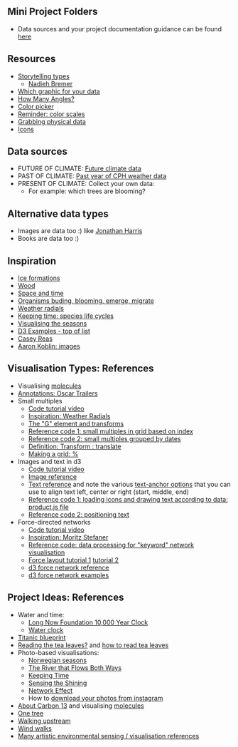 ## Mini Project Folders
* Data sources and your project documentation guidance can be found [here](https://drive.google.com/drive/u/1/folders/1w_3njXcsP0w015HQU6F2Ob9yA6KhRGgf)

## Resources
* [Storytelling types](http://napa-cards.net/)
    - [Nadieh Bremer](https://www.visualcinnamon.com/2014/12/using-data-storytelling-with-chord.html)
* [Which graphic for your data](https://www.data-to-viz.com/)
* [How Many Angles?](https://accuratstudio.wordpress.com/workshop-presentation-2/)
* [Color picker](https://projects.susielu.com/viz-palette)
* [Reminder: color scales](https://github.com/d3/d3-scale-chromatic)
* [Grabbing physical data](https://display.land/)
* [Icons](https://thenounproject.com/)

## Data sources
* FUTURE OF CLIMATE: [Future climate data](https://www.carbonbrief.org/explainer-how-shared-socioeconomic-pathways-explore-future-climate-change)
* PAST OF CLIMATE: [Past year of CPH weather data](https://github.com/aberner6/kadk-data-vis/blob/master/code/weather_data.json)
* PRESENT OF CLIMATE: Collect your own data:
    - For example: which trees are blooming?

## Alternative data types
* Images are data too :) like [Jonathan Harris](http://thewhalehunt.org/)
* Books are data too :)

## Inspiration
* [Ice formations](https://www.lensculture.com/articles/ryota-kajita-ice-formations#slideshow)
* [Wood](https://www.brainpickings.org/2018/10/11/archie-f-wilson-wood-specimens/)
* [Space and time](https://www.brainpickings.org/2014/10/31/cosmigraphics-michael-benson/)
* [Organisms buding, blooming, emerge, migrate](https://mapmaker-manifesto.tumblr.com/post/101321497879/12-phenology-clock-natalie-jeremijenko-the)
* [Weather radials](http://www.weather-radials.com/)
* [Keeping time: species life cycles](http://www.tegabrain.com/Keeping-Time)
* [Visualising the seasons](https://www.flickr.com/photos/stevefaeembra/5349017221/in/photostream/)
* [D3 Examples - top of list](https://github.com/aberner6/kadk-data-vis/blob/master/references.md#d3)
* [Casey Reas](https://reas.com/)
* [Aaron Koblin: images](http://www.aaronkoblin.com/project/the-wilderness-downtown/)

## Visualisation Types: References
* Visualising [molecules](https://bl.ocks.org/mbostock/3037015)
* [Annotations: Oscar Trailers](http://www.nytimes.com/interactive/2013/02/19/movies/awardsseason/oscar-trailers.html)
* Small multiples
    - [Code tutorial video](https://www.dropbox.com/s/yltksgmsvgjdy58/intro_transform_smallMultiples.mov?dl=0)
    - [Inspiration: Weather Radials](http://weather-radials.com/)
    - [The "G" element and transforms](https://www.dashingd3js.com/svg-group-element-and-d3js)
    - [Reference code 1: small multiples in grid based on index](https://github.com/aberner6/kadk-data-vis/blob/master/code/week3/tuesday/smallMultiples.js) 
    - [Reference code 2: small multiples grouped by dates](https://github.com/aberner6/kadk-data-vis/blob/master/code/week3/photos/sofia.js)
    - [Definition: Transform : translate](https://developer.mozilla.org/en-US/docs/Web/SVG/Attribute/transform)
    - [Making a grid: %](https://medium.com/@eesur/d3-modulo-operation-to-create-a-grid-f47101831a)
* Images and text in d3
    - [Code tutorial video](https://www.dropbox.com/s/imzlhoor10rlzoy/workingwithimgs_and_txt.mov?dl=0)
    - [Image reference](https://developer.mozilla.org/en-US/docs/Web/SVG/Element/image)
    - [Text reference](https://developer.mozilla.org/en-US/docs/Web/SVG/Element/text) and note the various [text-anchor options](https://developer.mozilla.org/en-US/docs/Web/SVG/Attribute/text-anchor) that you can use to align text left, center or right (start, middle, end)  
    - [Reference code 1: loading icons and drawing text according to data: product.js file](https://github.com/aberner6/kadk-data-vis/tree/master/code/week3/wednesday) 
    - [Reference code 2: positioning text](https://github.com/aberner6/kadk-data-vis/tree/master/code/week4/rosa)
* Force-directed networks
    - [Code tutorial video](https://www.dropbox.com/s/1fh92iirtdkz3n6/networks.mov?dl=0)
    - [Inspiration: Moritz Stefaner](https://truth-and-beauty.net/projects/open-systems-wall-display)
    - [Reference code: data processing for "keyword" network visualisation](https://github.com/aberner6/kadk-data-vis/tree/master/code/week4/networks) 
    - [Force layout tutorial 1](https://www.d3indepth.com/force-layout/) [tutorial 2](https://observablehq.com/@arnauqc/building-interactive-networks-in-observable-using-d3-js)
    - [d3 force network reference](https://github.com/d3/d3-force)
    - [d3 force network examples](https://observablehq.com/collection/@d3/d3-force)

## Project Ideas: References
* Water and time: 
    * [Long Now Foundation 10,000 Year Clock](http://longnow.org/clock/prototype1/)
    * [Water clock](https://en.wikipedia.org/wiki/Water_clock#Clepsydra_springhouse_of_the_Athenian_acropolis)
* [Titanic blueprint](https://images.app.goo.gl/JYN8Z5gqY5vZuWRb6)
* [Reading the tea leaves?](http://theworldthatscoming.com/wordpress/wp-content/uploads/2012/07/teacups.jpg) and [how to read tea leaves](https://www.mentalfloss.com/article/57778/how-does-one-actually-read-tea-leaves)
* Photo-based visualisations:
    * [Norwegian seasons](https://www.flickr.com/photos/stevefaeembra/5349017221/in/photostream/) 
    * [The River that Flows Both Ways](https://www.thehighline.org/art/projects/spencerfinch/)
    * [Keeping Time](http://www.tegabrain.com/Keeping-Time)
    * [Sensing the Shining](http://danielgoddemeyer.com/sensingtheshining.html)
    * [Network Effect](http://number27.org/networkeffect)
    * How to [download your photos from instagram](https://www.thesun.co.uk/tech/6137451/how-to-download-instagram-photos-all/) 
* [About Carbon 13](https://www.esrl.noaa.gov/gmd/outreach/isotopes/c13tellsus.html) and visualising [molecules](https://bl.ocks.org/mbostock/3037015)
* [One tree](http://www.nyu.edu/projects/xdesign/onetrees/atrees/index.html)
* [Walking upstream](http://lucasihlein.net/Walking-Upstream-Waterways-of-the-Illawarra)
* [Wind walks](http://www.timknowles.co.uk/tabid/502/Default.aspx)
* [Many artistic environmental sensing / visualisation references](https://github.com/tegacodes/EccentricInterfaces/blob/master/practice.md)
